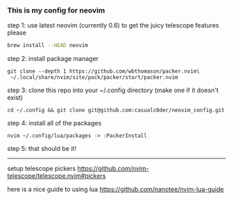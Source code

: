 
### This is my config for neovim

step 1:
use latest neovim (currently 0.6) to get the juicy telescope features please

```bash
brew install --HEAD neovim
```
step 2:
install package manager

```
git clone --depth 1 https://github.com/wbthomason/packer.nvim\
 ~/.local/share/nvim/site/pack/packer/start/packer.nvim
```

step 3:
clone this repo into your ~/.config directory (make one if it doesn't exist)
```
cd ~/.config && git clone git@github.com:casualc0der/neovim_config.git
```


step 4:
install all of the packages

```
nvim ~/.config/lua/packages -> :PackerInstall
```

step 5:
that should be it!

---
setup telescope pickers
https://github.com/nvim-telescope/telescope.nvim#pickers

here is a nice guide to using lua
https://github.com/nanotee/nvim-lua-guide
